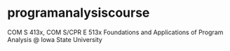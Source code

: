 # programanalysiscourse
COM S 413x, COM S/CPR E 513x Foundations and Applications of Program Analysis @ Iowa State University
